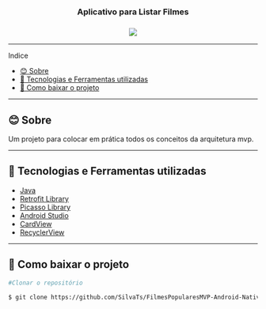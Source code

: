 <h3 align="center">Aplicativo para Listar Filmes </h3>

<h3 align="center"> 
  <img src="https://ibb.co/Jj6t5JJ"> </img>
</h3>

---
Indice
- [😊 Sobre](#-sobre)
- [🚀 Tecnologias e Ferramentas utilizadas](#-tecnologias-e-ferramentas-utilizadas)
- [📑 Como baixar o projeto](#-como-baixar-o-projeto)

---

## 😊 Sobre
Um projeto para colocar em prática todos os conceitos da arquitetura mvp. 

---

## 🚀 Tecnologias e Ferramentas utilizadas

- [Java](https://docs.oracle.com/javase/7/docs/api/)
- [Retrofit Library](https://github.com/square/retrofit)
- [Picasso Library](https://github.com/square/picasso)
- [Android Studio](https://developer.android.com/studio)
- [CardView](https://developer.android.com/guide/topics/ui/layout/cardview?hl=pt-br)
- [RecyclerView](https://developer.android.com/guide/topics/ui/layout/recyclerview)
  
---

## 📑 Como baixar o projeto

  ```bash
  #Clonar o repositório

  $ git clone https://github.com/SilvaTs/FilmesPopularesMVP-Android-Nativo.git

  ```